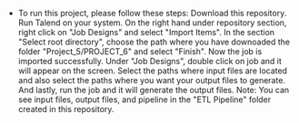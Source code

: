 * To run this project, please follow these steps:
Download this repository.
Run Talend on your system.
On the right hand under repository section, right click on "Job Designs" and select "Import Items".
In the section "Select root directory", choose the path where you have downoaded the folder "Project_5/PROJECT_6" and select "Finish".
Now the job is imported successfully.
Under "Job Designs", double click on job and it will appear on the screen. 
Select the paths where input files are located and also select the paths where you want your output files to generate. 
And lastly, run the job and it will generate the output files.
Note: You can see input files, output files, and pipeline in the "ETL Pipeline" folder created in this repository.

